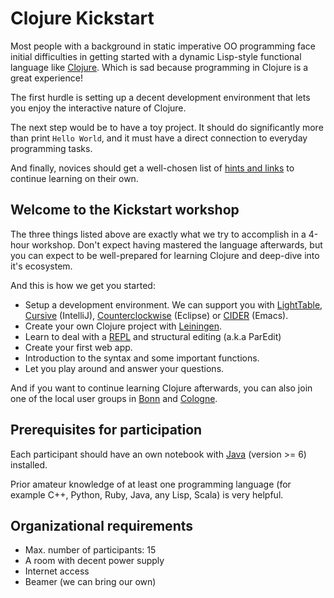 # Clojure Kickstart

Most people with a background in static imperative OO programming face
initial difficulties in getting started with a dynamic Lisp-style
functional language like [Clojure](http://clojure.org/). Which is sad
because programming in Clojure is a great experience!

The first hurdle is setting up a decent development environment that
lets you enjoy the interactive nature of Clojure.

The next step would be to have a toy project. It should do
significantly more than print `Hello World`, and it must have a direct
connection to everyday programming tasks.

And finally, novices should get a well-chosen list of
[hints and links](https://github.com/friemen/cugb/blob/master/getting-started.md)
to continue learning on their own.

## Welcome to the Kickstart workshop

The three things listed above are exactly what we try to accomplish in
a 4-hour workshop. Don't expect having mastered the language
afterwards, but you can expect to be well-prepared for learning
Clojure and deep-dive into it's ecosystem.

And this is how we get you started:
 * Setup a development environment. We can support you with
   [LightTable](http://www.lighttable.com/),
   [Cursive](https://cursiveclojure.com/) (IntelliJ),
   [Counterclockwise](http://doc.ccw-ide.org/documentation.html)
   (Eclipse) or [CIDER](https://github.com/clojure-emacs/cider)
   (Emacs).
 * Create your own Clojure project with [Leiningen](http://leiningen.org/).
 * Learn to deal with a
   [REPL](http://en.wikipedia.org/wiki/Read%E2%80%93eval%E2%80%93print_loop)
   and structural editing (a.k.a ParEdit)
 * Create your first web app.
 * Introduction to the syntax and some important functions.
 * Let you play around and answer your questions.

And if you want to continue learning Clojure afterwards, you can also
join one of the local user groups in
[Bonn](https://groups.google.com/forum/#!forum/clojure-user-group-bonn)
and [Cologne](http://www.meetup.com/clojure-cologne/).

## Prerequisites for participation

Each participant should have an own notebook with
[Java](http://docs.oracle.com/javase/8/) (version >= 6) installed.

Prior amateur knowledge of at least one programming language (for
example C++, Python, Ruby, Java, any Lisp, Scala) is very helpful.

## Organizational requirements

* Max. number of participants: 15
* A room with decent power supply
* Internet access
* Beamer (we can bring our own)


